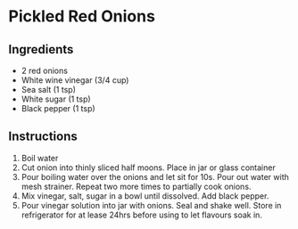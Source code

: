 # Pickled Red Onions

## Ingredients

* 2 red onions
* White wine vinegar (3/4 cup)
* Sea salt (1 tsp)
* White sugar (1 tsp)
* Black pepper (1 tsp)

## Instructions

1. Boil water
1. Cut onion into thinly sliced half moons. Place in jar or glass container
1. Pour boiling water over the onions and let sit for 10s. Pour out water with mesh strainer. Repeat two more times to partially cook onions.
1. Mix vinegar, salt, sugar in a bowl until dissolved. Add black pepper.
1. Pour vinegar solution into jar with onions. Seal and shake well. Store in refrigerator for at lease 24hrs before using to let flavours soak in.
